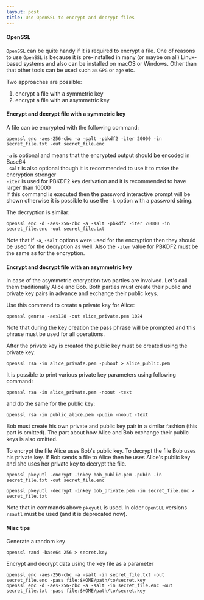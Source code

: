 ```yaml
---
layout: post
title: Use OpenSSL to encrypt and decrypt files
---
```


#### OpenSSL
`OpenSSL` can be quite handy if it is required to encrypt a file.
One of reasons to use `OpenSSL` is because it is pre-installed in many (or maybe on all) Linux-based systems
and also can be installed on macOS or Windows. Other than that other tools can be used such as `GPG` or `age` etc.

Two approaches are possible:
1) encrypt a file with a symmetric key
2) encrypt a file with an asymmetric key

#### Encrypt and decrypt file with a symmetric key
A file can be encrypted with the following command:
```shell
openssl enc -aes-256-cbc -a -salt -pbkdf2 -iter 20000 -in secret_file.txt -out secret_file.enc
```
`-a` is optional and means that the encrypted output should be encoded in Base64  
`-salt` is also optional though it is recommended to use it to make the encryption stronger  
`-iter` is used for PBKDF2 key derivation and it is recommended to have larger than 10000  
If this command is executed then the password interactive prompt will be shown 
otherwise it is possible to use the `-k` option with a password string.

The decryption is similar:
```shell
openssl enc -d -aes-256-cbc -a -salt -pbkdf2 -iter 20000 -in secret_file.enc -out secret_file.txt
```
Note that if `-a`, `-salt` options were used for the encryption then they should be used for the decryption as well.
Also the `-iter` value for PBKDF2 must be the same as for the encryption. 

#### Encrypt and decrypt file with an asymmetric key
In case of the asymmetric encryption two parties are involved. Let's call them traditionally Alice and Bob.
Both parties must create their public and private key pairs in advance and exchange their public keys.

Use this command to create a private key for Alice:
```shell
openssl genrsa -aes128 -out alice_private.pem 1024
```
Note that during the key creation the pass phrase will be prompted and this phrase must be used for all operations.

After the private key is created the public key must be created using the private key:
```shell
openssl rsa -in alice_private.pem -pubout > alice_public.pem
```

It is possible to print various private key parameters using following command:
```shell
openssl rsa -in alice_private.pem -noout -text
```
and do the same for the public key:
```shell
openssl rsa -in public_alice.pem -pubin -noout -text
```

Bob must create his own private and public key pair in a similar fashion (this part is omitted).
The part about how Alice and Bob exchange their public keys is also omitted.

To encrypt the file Alice uses Bob's public key. To decrypt the file Bob uses his private key.
If Bob sends a file to Alice then he uses Alice's public key and she uses her private key to decrypt the file.
```shell
openssl pkeyutl -encrypt -inkey bob_public.pem -pubin -in secret_file.txt -out secret_file.enc
```
```shell
openssl pkeyutl -decrypt -inkey bob_private.pem -in secret_file.enc > secret_file.txt
```
Note that in commands above `pkeyutl` is used. In older `OpenSLL` versions `rsautl` must be used (and it is deprecated now).

#### Misc tips
Generate a random key
```shell
openssl rand -base64 256 > secret.key
```

Encrypt and decrypt data using the key file as a parameter
```shell
openssl enc -aes-256-cbc -a -salt -in secret_file.txt -out secret_file.enc -pass file:$HOME/path/to/secret.key
openssl enc -d -aes-256-cbc -a -salt -in secret_file.enc -out secret_file.txt -pass file:$HOME/path/to/secret.key
```
